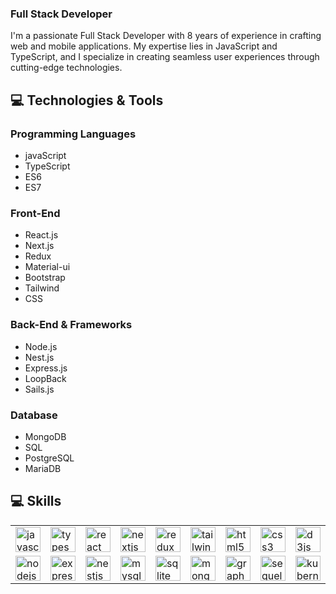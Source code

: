 ### Full Stack Developer

I'm a passionate Full Stack Developer with 8 years of experience in crafting web and mobile applications. 
My expertise lies in JavaScript and TypeScript, and I specialize in creating seamless user experiences through cutting-edge technologies.




## 💻 Technologies & Tools 

### Programming Languages
* javaScript
* TypeScript
* ES6
* ES7

### Front-End
* React.js
* Next.js
* Redux
* Material-ui
* Bootstrap
* Tailwind
* CSS

### Back-End & Frameworks
* Node.js
* Nest.js
* Express.js
* LoopBack
* Sails.js

### Database
* MongoDB
* SQL
* PostgreSQL
* MariaDB

## 💻 Skills
<table>
 <tbody>
  <tr>
   <td>
     <img src="https://cdn.jsdelivr.net/gh/devicons/devicon/icons/javascript/javascript-original.svg" height="40" alt="javascript logo"  />
   </td>
   <td>
     <img src="https://cdn.jsdelivr.net/gh/devicons/devicon/icons/typescript/typescript-original.svg" height="40" alt="typescript logo"  />
   </td>
   <td>
    <img src="https://cdn.jsdelivr.net/gh/devicons/devicon/icons/react/react-original.svg" height="40" alt="react logo"  />
   </td>
   <td> <img src="https://cdn.jsdelivr.net/gh/devicons/devicon/icons/nextjs/nextjs-original.svg" height="40" alt="nextjs logo"  /></td>
   <td><img src="https://cdn.jsdelivr.net/gh/devicons/devicon/icons/redux/redux-original.svg" height="40" alt="redux logo"  /></td>
   <td><img src="https://cdn.jsdelivr.net/gh/devicons/devicon/icons/tailwindcss/tailwindcss-original-wordmark.svg" height="40" alt="tailwindcss logo"  /></td>
   <td><img src="https://cdn.jsdelivr.net/gh/devicons/devicon/icons/html5/html5-original.svg" height="40" alt="html5 logo"  /></td>
   <td><img src="https://cdn.jsdelivr.net/gh/devicons/devicon/icons/css3/css3-original.svg" height="40" alt="css3 logo"  /></td>
   <td><img src="https://cdn.jsdelivr.net/gh/devicons/devicon/icons/d3js/d3js-original.svg" height="40" alt="d3js logo"  />
  </td>
   <td><img src="https://cdn.jsdelivr.net/gh/devicons/devicon/icons/materialui/materialui-original.svg" height="40" alt="materialui logo"  />
  </td>
  </tr>
  <tr>
   <td><img src="https://cdn.jsdelivr.net/gh/devicons/devicon/icons/nodejs/nodejs-original.svg" height="40" alt="nodejs logo"  /></td>
   <td><img src="https://cdn.jsdelivr.net/gh/devicons/devicon/icons/express/express-original.svg" height="40" alt="express logo"  /></td>
   <td><img src="https://cdn.jsdelivr.net/gh/devicons/devicon/icons/nestjs/nestjs-plain.svg" height="40" alt="nestjs logo"  /></td>
   <td><img src="https://cdn.jsdelivr.net/gh/devicons/devicon/icons/mysql/mysql-original.svg" height="40" alt="mysql logo"  />
  </td>
   <td><img src="https://cdn.jsdelivr.net/gh/devicons/devicon/icons/sqlite/sqlite-original.svg" height="40" alt="sqlite logo"  />
  </td>
   <td><img src="https://cdn.jsdelivr.net/gh/devicons/devicon/icons/mongodb/mongodb-original.svg" height="40" alt="mongodb logo"  />
  </td>
   <td><img src="https://cdn.jsdelivr.net/gh/devicons/devicon/icons/graphql/graphql-plain.svg" height="40" alt="graphql logo"  />
  </td>
   <td><img src="https://cdn.jsdelivr.net/gh/devicons/devicon/icons/sequelize/sequelize-original.svg" height="40" alt="sequelize logo"  /></td>
   <td><img src="https://cdn.jsdelivr.net/gh/devicons/devicon/icons/kubernetes/kubernetes-plain.svg" height="40" alt="kubernetes logo"  /></td>
   <td><img src="https://cdn.jsdelivr.net/gh/devicons/devicon/icons/redis/redis-original.svg" height="40" alt="redis logo"  /></td>
  </tr>
 </tbody>
</table>

<!--
**ariestalha/ariestalha** is a ✨ _special_ ✨ repository because its `README.md` (this file) appears on your GitHub profile.

Here are some ideas to get you started:

- 🔭 I’m currently working on ...
- 🌱 I’m currently learning ...
- 👯 I’m looking to collaborate on ...
- 🤔 I’m looking for help with ...
- 💬 Ask me about ...
- 📫 How to reach me: ...
- 😄 Pronouns: ...
- ⚡ Fun fact: ...
-->
